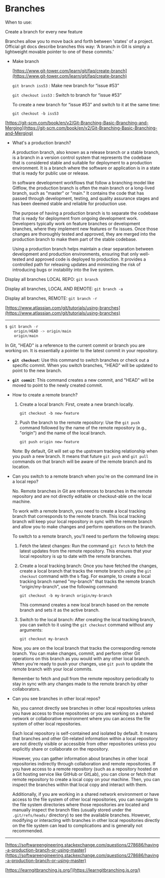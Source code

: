 # Branches

When to use:

Create a branch for every new feature

Branches allow you to move back and forth between 'states' of a project. Official git docs describe branches this way: ‘A branch in Git is simply a lightweight movable pointer to one of these commits.’

- Make branch
    
    [https://www.git-tower.com/learn/git/faq/create-branch](https://www.git-tower.com/learn/git/faq/create-branch)
    
    `git branch iss53`  : Make new branch for “issue #53” 
    
    `git checkout iss53` : Switch to branch for “issue #53” 
    
    To create a new branch for “issue #53” and switch to it at the same time:
    
    `git checkout -b iss53`
    

[https://git-scm.com/book/en/v2/Git-Branching-Basic-Branching-and-Merging](https://git-scm.com/book/en/v2/Git-Branching-Basic-Branching-and-Merging)

- What's a production branch?
    
    A production branch, also known as a release branch or a stable branch, is a branch in a version control system that represents the codebase that is considered stable and suitable for deployment to a production environment. It is a branch where the software or application is in a state that is ready for public use or release.
    
    In software development workflows that follow a branching model like Gitflow, the production branch is often the main branch or a long-lived branch, such as "master" or "main." It contains the code that has passed through development, testing, and quality assurance stages and has been deemed stable and reliable for production use.
    
    The purpose of having a production branch is to separate the codebase that is ready for deployment from ongoing development work. Developers typically work on feature branches or development branches, where they implement new features or fix issues. Once those changes are thoroughly tested and approved, they are merged into the production branch to make them part of the stable codebase.
    
    Using a production branch helps maintain a clear separation between development and production environments, ensuring that only well-tested and approved code is deployed to production. It provides a controlled path for releasing updates and minimizing the risk of introducing bugs or instability into the live system.
    

Display all branches LOCAL REPO: `git branch`

Display all branches, LOCAL AND REMOTE: `git branch -a`

Display all branches, REMOTE: `git branch -r`

[https://www.atlassian.com/git/tutorials/using-branches](https://www.atlassian.com/git/tutorials/using-branches)

---

```python
$ git branch -r
	origin/HEAD -> origin/main
	origin/main
```

In Git, "HEAD" is a reference to the current commit or branch you are working on. It is essentially a pointer to the latest commit in your repository.

- **`git checkout`**: Use this command to switch branches or check out a specific commit. When you switch branches, "HEAD" will be updated to point to the new branch.
- **`git commit`**: This command creates a new commit, and "HEAD" will be moved to point to the newly created commit.

- How to create a remote branch?
    1. Create a local branch: First, create a new branch locally.
        
        ```
        git checkout -b new-feature
        ```
        
    2. Push the branch to the remote repository: Use the `git push` command followed by the name of the remote repository (e.g., "origin") and the name of the local branch. 
        
        ```
        git push origin new-feature
        ```
        
    
    Note: By default, Git will set up the upstream tracking relationship when you push a new branch. It means that future `git push` and `git pull` commands on that branch will be aware of the remote branch and its location.
    
- Can you switch to a remote branch when you're on the command line in a local repo?
    
    No. Remote branches in Git are references to branches in the remote repository and are not directly editable or checkout-able on the local machine.
    
    To work with a remote branch, you need to create a local tracking branch that corresponds to the remote branch. This local tracking branch will keep your local repository in sync with the remote branch and allow you to make changes and perform operations on the branch.
    
    To switch to a remote branch, you'll need to perform the following steps:
    
    1. Fetch the latest changes: Run the command `git fetch` to fetch the latest updates from the remote repository. This ensures that your local repository is up to date with the remote branches.
    2. Create a local tracking branch: Once you have fetched the changes, create a local branch that tracks the remote branch using the `git checkout` command with the `b` flag. For example, to create a local tracking branch named "my-branch" that tracks the remote branch "origin/my-branch", use the following command:
        
        ```
        git checkout -b my-branch origin/my-branch
        ```
        
        This command creates a new local branch based on the remote branch and sets it as the active branch.
        
    3. Switch to the local branch: After creating the local tracking branch, you can switch to it using the `git checkout` command without any arguments:
        
        ```
        git checkout my-branch
        ```
        
    
    Now, you are on the local branch that tracks the corresponding remote branch. You can make changes, commit, and perform other Git operations on this branch as you would with any other local branch. When you're ready to push your changes, use `git push` to update the remote branch with your local commits.
    
    Remember to fetch and pull from the remote repository periodically to stay in sync with any changes made to the remote branch by other collaborators.
    
- Can you see branches in other local repos?
    
    No, you cannot directly see branches in other local repositories unless you have access to those repositories or you are working on a shared network or collaborative environment where you can access the file system of other local repositories.
    
    Each local repository is self-contained and isolated by default. It means that branches and other Git-related information within a local repository are not directly visible or accessible from other repositories unless you explicitly share or collaborate on the repository.
    
    However, you can gather information about branches in other local repositories indirectly through collaboration and remote repositories. If you have access to a remote repository (such as a repository hosted on a Git hosting service like GitHub or GitLab), you can clone or fetch that remote repository to create a local copy on your machine. Then, you can inspect the branches within that local copy and interact with them.
    
    Additionally, if you are working in a shared network environment or have access to the file system of other local repositories, you can navigate to the file system directories where those repositories are located and manually inspect the branch files (usually stored under the `.git/refs/heads/` directory) to see the available branches. However, modifying or interacting with branches in other local repositories directly on the file system can lead to complications and is generally not recommended.
    

---

[https://softwareengineering.stackexchange.com/questions/278686/having-a-production-branch-or-using-master](https://softwareengineering.stackexchange.com/questions/278686/having-a-production-branch-or-using-master)

[https://learngitbranching.js.org/](https://learngitbranching.js.org/)